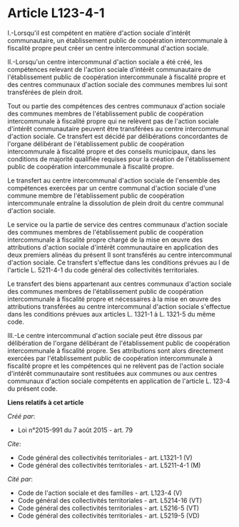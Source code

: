 # Article L123-4-1

I.-Lorsqu'il est compétent en matière d'action sociale d'intérêt communautaire, un établissement public de coopération
intercommunale à fiscalité propre peut créer un centre intercommunal d'action sociale.

II.-Lorsqu'un centre intercommunal d'action sociale a été créé, les compétences relevant de l'action sociale d'intérêt
communautaire de l'établissement public de coopération intercommunale à fiscalité propre et des centres communaux d'action
sociale des communes membres lui sont transférées de plein droit.

Tout ou partie des compétences des centres communaux d'action sociale des communes membres de l'établissement public de
coopération intercommunale à fiscalité propre qui ne relèvent pas de l'action sociale d'intérêt communautaire peuvent être
transférées au centre intercommunal d'action sociale. Ce transfert est décidé par délibérations concordantes de l'organe
délibérant de l'établissement public de coopération intercommunale à fiscalité propre et des conseils municipaux, dans les
conditions de majorité qualifiée requises pour la création de l'établissement public de coopération intercommunale à
fiscalité propre.

Le transfert au centre intercommunal d'action sociale de l'ensemble des compétences exercées par un centre communal d'action
sociale d'une commune membre de l'établissement public de coopération intercommunale entraîne la dissolution de plein droit
du centre communal d'action sociale.

Le service ou la partie de service des centres communaux d'action sociale des communes membres de l'établissement public de
coopération intercommunale à fiscalité propre chargé de la mise en œuvre des attributions d'action sociale d'intérêt
communautaire en application des deux premiers alinéas du présent II sont transférés au centre intercommunal d'action
sociale. Ce transfert s'effectue dans les conditions prévues au I de l'article L. 5211-4-1 du code général des collectivités
territoriales.

Le transfert des biens appartenant aux centres communaux d'action sociale des communes membres de l'établissement public de
coopération intercommunale à fiscalité propre et nécessaires à la mise en œuvre des attributions transférées au centre
intercommunal d'action sociale s'effectue dans les conditions prévues aux articles L. 1321-1 à L. 1321-5 du même code.

III.-Le centre intercommunal d'action sociale peut être dissous par délibération de l'organe délibérant de l'établissement
public de coopération intercommunale à fiscalité propre. Ses attributions sont alors directement exercées par l'établissement
public de coopération intercommunale à fiscalité propre et les compétences qui ne relèvent pas de l'action sociale d'intérêt
communautaire sont restituées aux communes ou aux centres communaux d'action sociale compétents en application de l'article
L. 123-4 du présent code.

**Liens relatifs à cet article**

_Créé par_:

  - Loi n°2015-991 du 7 août 2015 - art. 79

_Cite_:

  - Code général des collectivités territoriales - art. L1321-1 (V)
  - Code général des collectivités territoriales - art. L5211-4-1 (M)

_Cité par_:

  - Code de l'action sociale et des familles - art. L123-4 (V)
  - Code général des collectivités territoriales - art. L5214-16 (VT)
  - Code général des collectivités territoriales - art. L5216-5 (VT)
  - Code général des collectivités territoriales - art. L5219-5 (VD)

